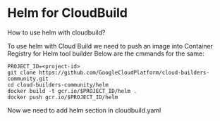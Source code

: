# Helm for CloudBuild
How to use helm with cloudbuild?

To use helm with Cloud Build we need to push an image into Container Registry for Helm tool builder
Below are the cmmands for the same:
```
PROJECT_ID=<project-id>
git clone https://github.com/GoogleCloudPlatform/cloud-builders-community.git
cd cloud-builders-community/helm
docker build -t gcr.io/$PROJECT_ID/helm .
docker push gcr.io/$PROJECT_ID/helm
```

Now we need to add helm section in cloudbuild.yaml